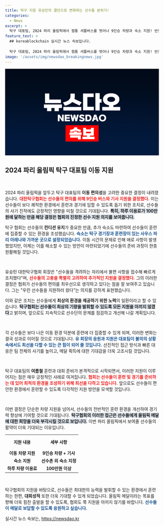 ```yaml
---
title: 탁구 지원 유승민의 결단으로 변화하는 선수들 분위기!
categories:
  - News
excerpt: >
  탁구 대표팀, 2024 파리 올림픽에서 찜통 셔틀버스를 벗어나 9인승 차량과 숙소 지원! 반드시 메달로 보답할 것이라며 선수들을 격려하는 유승민 회장. 선수들의 준비가 한층 더 수월해질 전망!
feature_text: >
  ## koreablockchain 실시간 뉴스 속보입니다.

  탁구 대표팀, 2024 파리 올림픽에서 찜통 셔틀버스를 벗어나 9인승 차량과 숙소 지원! 반드시 메달로 보답할 것이라며 선수들을 격려하는 유승민 회장. 선수들의 준비가 한층 더 수월해질 전망!
image: '/assets/img/newsdao_breakingnews.jpg'
---
```


<p><img src="/assets/img/newsdao_breakingnews.jpg" alt="koreablockchain 속보" /></p>

<h2 data-ke-size="size26">2024 파리 올림픽 탁구 대표팀 이동 지원</h2>

<p data-ke-size="size16">&nbsp;</p>

<p>2024 파리 올림픽을 앞두고 탁구 대표팀의 <b>이동 편의성</b>을 고려한 중요한 결정이 내려졌습니다. <b><span style="color: #ee2323;">대한탁구협회는 선수들의 편의를 위해 9인승 버스와 기사 지원을 결정했다.</span></b> 이는 선수들이 보다 쾌적한 환경에서 훈련과 경기에 임할 수 있도록 돕기 위한 조치로, 선수들의 사기 진작에도 긍정적인 영향을 미칠 것으로 기대됩니다. <b><span style="background-color: #21538527;">특히, 하루 이용료가 100만원에 달하는 만큼 해당 결정은 협회의 진정한 선수 지원 의지를 보여줍니다.</span></b></p>

<p>탁구 협회는 선수들의 <b>컨디션 유지</b>가 중요한 만큼, 추가 숙소도 마련하여 선수들이 훈련에 집중할 수 있는 환경을 조성했습니다. <b><span style="color: #1a5490;">숙소는 탁구 경기장과 훈련장이 있는 사우스 파리 아레나와 가까운 곳으로 설정되었습니다.</span></b> 이동 시간의 문제로 인해 애로 사항이 발생했었지만, 이제는 이를 해소할 수 있는 방안이 마련되었기에 선수들의 준비 과정이 한층 원활해질 것입니다.</p>

<p data-ke-size="size16">&nbsp;</p>

<p>유승민 대한탁구협회 회장은 "선수들을 격려하는 자리에서 불편 사항을 접수해 빠르게 조치했다"며, <b><span style="color: #ee2323;">선수들의 고충을 특별히 고려하여 추가적인 지원을 결정했다.</span></b> 그의 이러한 결정은 협회가 선수들의 편의를 최우선으로 생각하고 있다는 점을 잘 보여주고 있습니다. 그는 "우린 선수들을 지원하러 왔다"는 의지를 강하게 표현했습니다.</p>

<p>이와 같은 조치는 선수들에게 <b>최상의 환경을 제공하기 위한 노력</b>의 일환이라고 할 수 있습니다. <b><span style="background-color: #21538527;">탁구협회는 선수들이 최상의 기량을 발휘할 수 있도록 모든 지원을 아끼지 않겠다</span></b>고 밝히며, 앞으로도 지속적으로 선수단의 문제를 점검하고 개선해 나갈 계획입니다.</p>

<p data-ke-size="size16">&nbsp;</p>

<p>각 선수들은 보다 나은 이동 환경 덕분에 훈련에 더 집중할 수 있게 되며, 이러한 변화는 결국 성과로 이어질 것으로 기대됩니다. <b><span style="color: #1a5490;">유 회장의 응원과 지원은 대표팀이 불의의 상황 속에서도 최선을 다할 수 있는 큰 힘이 되어 줄 것입니다.</span></b> 선진적인 접근 방식과 빠른 대응은 팀 전체의 사기를 높이고, 메달 획득에 대한 기대감을 더욱 고조시킬 것입니다.</p>

<p data-ke-size="size16">&nbsp;</p>

<p>탁구 대표팀의 <b>여름철</b> 훈련과 대회 준비가 본격적으로 시작되면서, 이러한 지원이 이루어지는 점은 매우 긍정적인 사례로 여겨집니다. <b><span style="color: #ee2323;">협회는 선수들이 훈련 및 경기를 준비하는 데 있어 최적의 환경을 조성하기 위해 최선을 다하고 있습니다.</span></b> 앞으로도 선수들이 편안한 환경에서 훈련할 수 있도록 다각적인 지원 방안을 모색할 것입니다.</p>

<p data-ke-size="size16">&nbsp;</p>

<p>이번 결정은 단순한 차량 지원을 넘어서, 선수들의 전반적인 훈련 환경을 개선하여 경기력 향상에 기여할 것으로 기대됩니다. <b><span style="background-color: #21538527;">탁구협회의 이러한 접근은 선수들에게 올림픽 메달에 대한 희망을 더욱 부각시킬 것으로 보입니다.</span></b> 이번 파리 올림픽에서 보여줄 선수들의 활약이 더욱 기대되는 이유입니다. </p>

<table style="width:100%; border-collapse: collapse;">
  <tr>
    <th style="text-align: center; height: 40px;"><b>지원 내용</b></th>
    <th style="text-align: center; height: 40px;"><b>세부 사항</b></th>
  </tr>
  <tr>
    <td style="text-align: center; height: 17px;"><b>이동 차량 지원</b></td>
    <td style="text-align: center; height: 17px;"><b>9인승 차량 + 기사</b></td>
  </tr>
  <tr>
    <td style="text-align: center; height: 17px;"><b>숙소 지원</b></td>
    <td style="text-align: center; height: 17px;"><b>선수촌 외 숙소 지정</b></td>
  </tr>
  <tr>
    <td style="text-align: center; height: 17px;"><b>하루 차량 이용료</b></td>
    <td style="text-align: center; height: 17px;"><b>100만원 이상</b></td>
  </tr>
</table>

<p data-ke-size="size16">&nbsp;</p>

<p>탁구협회의 지원을 바탕으로, 선수들은 최대한의 능력을 발휘할 수 있는 환경에서 훈련하는 한편, <b>대회성적</b> 또한 더욱 기대할 수 있게 되었습니다. 올림픽 메달이라는 목표를 향해 더욱 힘찬 출발을 할 수 있도록, 협회도 쭉 지원을 아끼지 않기를 바랍니다. <b><span style="color: #1a5490;">선수들이 메달로 보답할 수 있도록 응원하고 싶습니다.</span></b> </p>
실시간 뉴스 속보는, <a href="https://newsdao.kr" rel="dofollow">https://newsdao.kr</a>


